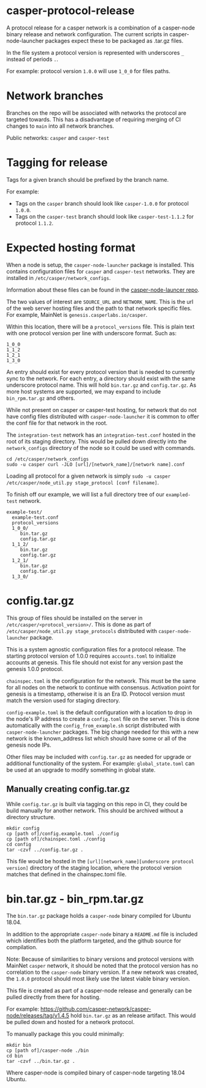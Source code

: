 # casper-protocol-release

A protocol release for a casper network is a combination of a casper-node binary release and network
configuration. The current scripts in casper-node-launcher packages expect these to be packaged as 
.tar.gz files.

In the file system a protocol version is represented with underscores `_` instead of periods `.`.

For example: protocol version `1.0.0` will use `1_0_0` for files paths. 

# Network branches

Branches on the repo will be associated with networks the protocol are targeted towards.  This has a 
disadvantage of requiring merging of CI changes to `main` into all network branches.

Public networks: `casper` and `casper-test`

# Tagging for release

Tags for a given branch should be prefixed by the branch name. 

For example: 
 - Tags on the `casper` branch should look like `casper-1.0.0` for protocol `1.0.0`.
 - Tags on the `casper-test` branch should look like `casper-test-1.1.2` for protocol `1.1.2`.

# Expected hosting format

When a node is setup, the `casper-node-launcher` package is installed.  This contains configuration files for
`casper` and `casper-test` networks.  They are installed in `/etc/casper/network_configs`.  

Information about these files can be found in the [casper-node-launcer repo](https://github.com/casper-network/casper-node-launcher/tree/main/resources/maintainer_scripts/network_configs).

The two values of interest are `SOURCE_URL` and `NETWORK_NAME`.  This is the url of the web server hosting files and 
the path to that network specific files.  For example, MainNet is `genesis.casperlabs.io/casper`.  

Within this location, there will be a `protocol_versions` file.  This is plain text with one protocol version per line
with underscore format.  Such as:

```
1_0_0
1_1_2
1_2_1
1_3_0
```

An entry should exist for every protocol version that is needed to currently sync to the network.  For each entry, 
a directory should exist with the same underscore protocol name.  This will hold `bin.tar.gz` and `config.tar.gz`.  As
more host systems are supported, we may expand to include `bin_rpm.tar.gz` and others.

While not present on casper or casper-test hosting, for network that do not have config files distributed with 
`casper-node-launcher` it is common to offer the conf file for that network in the root.

The `integration-test` network has an `integration-test.conf` hosted in the root of its staging directory.  This would be 
pulled down directly into the `network_configs` directory of the node so it could be used with commands.

```
cd /etc/casper/network_configs
sudo -u casper curl -JLO [url]/[network_name]/[network name].conf
```

Loading all protocol for a given network is simply `sudo -u casper /etc/casper/node_util.py stage_protocol [conf filename]`.

To finish off our example, we will list a full directory tree of our `exampled-test` network.

```
example-test/
  example-test.conf
  protocol_versions
  1_0_0/
     bin.tar.gz
     config.tar.gz
  1_1_2/
     bin.tar.gz
     config.tar.gz
  1_2_1/
     bin.tar.gz
     config.tar.gz
  1_3_0/
```

# config.tar.gz

This group of files should be installed on the server in `/etc/casper/<protocol_version>/`.  This is done
as part of `/etc/casper/node_util.py stage_protocols` distributed with `casper-node-launcher` package.

This is a system agnostic configuration files for a protocol release.  The starting protocol version
of 1.0.0 requires `accounts.toml` to initialize accounts at genesis.  This file should not exist for any
version past the genesis 1.0.0 protocol.

`chainspec.toml` is the configuration for the network.  This must be the same for all nodes on the network
to continue with consensus.  Activation point for genesis is a timestamp, otherwise it is an Era ID.  Protocol version
must match the version used for staging directory.

`config-example.toml` is the default configuration with a location to drop in the node's IP address to
create a `config.toml` file on the server. This is done automatically with the `config_from_example.sh` 
script distributed with `casper-node-launcher` packages.  The big change needed for this with a new network is
the known_address list which should have some or all of the genesis node IPs.

Other files may be included with `config.tar.gz` as needed for upgrade or additional functionality of the system.
For example: `global_state.toml` can be used at an upgrade to modify something in global state.

## Manually creating config.tar.gz

While `config.tar.gz` is built via tagging on this repo in CI, they could be build manually for another network. 
This should be archived without a directory structure.

```
mkdir config
cp [path of]/config.example.toml ./config
cp [path of]/chainspec.toml ./config
cd config
tar -czvf ../config.tar.gz .
```

This file would be hosted in the `[url][network_name][underscore protocol version]` directory of the staging location,
where the protocol version matches that defined in the chainspec.toml file.

# bin.tar.gz - bin_rpm.tar.gz

The `bin.tar.gz` package holds a `casper-node` binary compiled for Ubuntu 18.04.

In addition to the appropriate `casper-node` binary a `README.md` file is included which identifies both 
the platform targeted, and the github source for compilation. 

Note: Because of similarities to binary versions and protocol versions with MainNet `casper` network, it
should be noted that the protocol version has no correlation to the `casper-node` binary version. If a new
network was created, the `1.0.0` protocol should most likely use the latest viable binary version.

This file is created as part of a casper-node release and generally can be pulled directly from there for hosting.

For example: https://github.com/casper-network/casper-node/releases/tag/v1.4.5 hold `bin.tar.gz` as an release artifact.
This would be pulled down and hosted for a network protocol.

To manually package this you could minimally:

```
mkdir bin
cp [path of]/casper-node ./bin
cd bin
tar -czvf ../bin.tar.gz .
```

Where casper-node is compiled binary of casper-node targeting 18.04 Ubuntu.
